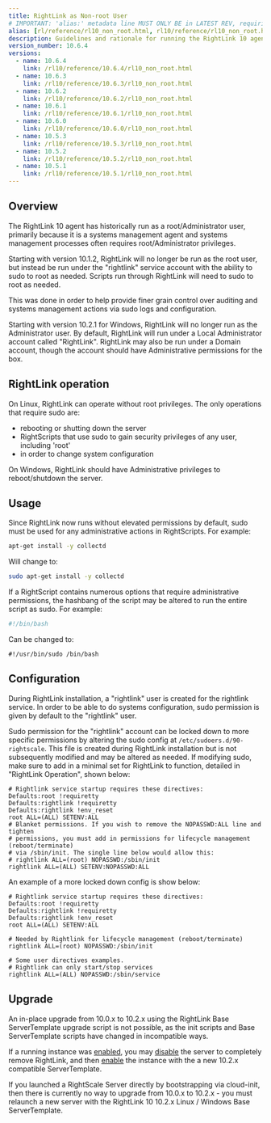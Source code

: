 ```yaml
---
title: RightLink as Non-root User
# IMPORTANT: 'alias:' metadata line MUST ONLY BE in LATEST REV, requiring removal of 'alias:' line upon a new latest doc directory revision
alias: [rl/reference/rl10_non_root.html, rl10/reference/rl10_non_root.html]
description: Guidelines and rationale for running the RightLink 10 agent as a non-root user.
version_number: 10.6.4
versions:
  - name: 10.6.4
    link: /rl10/reference/10.6.4/rl10_non_root.html
  - name: 10.6.3
    link: /rl10/reference/10.6.3/rl10_non_root.html
  - name: 10.6.2
    link: /rl10/reference/10.6.2/rl10_non_root.html
  - name: 10.6.1
    link: /rl10/reference/10.6.1/rl10_non_root.html
  - name: 10.6.0
    link: /rl10/reference/10.6.0/rl10_non_root.html
  - name: 10.5.3
    link: /rl10/reference/10.5.3/rl10_non_root.html
  - name: 10.5.2
    link: /rl10/reference/10.5.2/rl10_non_root.html
  - name: 10.5.1
    link: /rl10/reference/10.5.1/rl10_non_root.html
---
```


## Overview

The RightLink 10 agent has historically run as a root/Administrator user, primarily because it
is a systems management agent and systems management processes often requires root/Administrator
privileges.

Starting with version 10.1.2, RightLink will no longer be run as the root user,
but instead be run under the "rightlink" service account with the ability to
sudo to root as needed. Scripts run through RightLink will need to sudo
to root as needed.

This was done in order to help provide finer grain control over auditing and
systems management actions via sudo logs and configuration.

Starting with version 10.2.1 for Windows, RightLink will no longer run as the
Administrator user. By default, RightLink will run under a Local Administrator
account called "RightLink". RightLink may also be run under a Domain account,
though the account should have Administrative permissions for the box.

## RightLink operation

On Linux, RightLink can operate without root privileges. The only operations that require sudo are:
* rebooting or shutting down the server
* RightScripts that use sudo to gain security privileges of any user, including 'root'
* in order to change system configuration

On Windows, RightLink should have Administrative privileges to reboot/shutdown the server.

## Usage

Since RightLink now runs without elevated permissions by default, sudo must be
used for any administrative actions in RightScripts. For example:
  ~~~ bash
  apt-get install -y collectd
  ~~~

Will change to:
  ~~~ bash
  sudo apt-get install -y collectd
  ~~~

If a RightScript contains numerous options that require administrative permissions,
the hashbang of the script may be altered to run the entire script as sudo. For
example:
  ~~~ bash
  #!/bin/bash
  ~~~

Can be changed to:
  ~~~
  #!/usr/bin/sudo /bin/bash
  ~~~

## Configuration

During RightLink installation, a "rightlink" user is created for the rightlink service. In order to be able to do systems configuration, sudo permission is given by default to the "rightlink" user.

Sudo permission for the "rightlink" account can be locked down to more specific permissions by altering the
sudo config at `/etc/sudoers.d/90-rightscale`. This file is created during RightLink
installation but is not subsequently modified and may be altered as needed.
If modifying sudo, make sure to add in a minimal set for RightLink to function,
detailed in "RightLink Operation", shown below:

  ~~~
  # Rightlink service startup requires these directives:
  Defaults:root !requiretty
  Defaults:rightlink !requiretty
  Defaults:rightlink !env_reset
  root ALL=(ALL) SETENV:ALL
  # Blanket permissions. If you wish to remove the NOPASSWD:ALL line and tighten
  # permissions, you must add in permissions for lifecycle management (reboot/terminate)
  # via /sbin/init. The single line below would allow this:
  # rightlink ALL=(root) NOPASSWD:/sbin/init
  rightlink ALL=(ALL) SETENV:NOPASSWD:ALL
  ~~~

An example of a more locked down config is show below:

  ~~~
  # Rightlink service startup requires these directives:
  Defaults:root !requiretty
  Defaults:rightlink !requiretty
  Defaults:rightlink !env_reset
  root ALL=(ALL) SETENV:ALL

  # Needed by Rightlink for lifecycle management (reboot/terminate)
  rightlink ALL=(root) NOPASSWD:/sbin/init

  # Some user directives examples.
  # Rightlink can only start/stop services
  rightlink ALL=(ALL) NOPASSWD:/sbin/service
  ~~~

## Upgrade

An in-place upgrade from 10.0.x to 10.2.x using the RightLink Base ServerTemplate upgrade
script is not possible, as the init scripts and Base ServerTemplate scripts have changed
in incompatible ways.

If a running instance was [enabled](rl10_enable_running_instances.html), you may
[disable](rl10_disable_enabled_server.html) the server to completely remove
RightLink, and then [enable](rl10_enable_running_instances.html) the instance
with the a new 10.2.x compatible ServerTemplate.

If you launched a RightScale Server directly by bootstrapping via cloud-init, then
there is currently no way to upgrade from 10.0.x to 10.2.x - you must relaunch a
new server with the RightLink 10 10.2.x Linux / Windows Base ServerTemplate.
